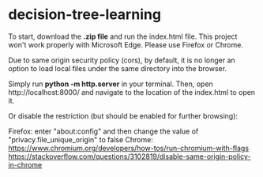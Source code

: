 # decision-tree-learning

To start, download the **.zip file** and run the index.html file.
This project won't work properly with Microsoft Edge. 
Please use Firefox or Chrome.

Due to same origin security policy (cors), by default, it is no longer an option to
load local files under the same directory into the browser.

Simply run 
**python -m http.server**
in your terminal.
Then, open http://localhost:8000/ and navigate to the location of the index.html to open it.

Or disable the restriction (but should be enabled for further browsing):

Firefox: enter "about:config" and then change the value of "privacy.file_unique_origin" to false
Chrome: https://www.chromium.org/developers/how-tos/run-chromium-with-flags  
        https://stackoverflow.com/questions/3102819/disable-same-origin-policy-in-chrome

